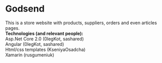 # Godsend
This is a store website with products, suppliers, orders and even articles pages.
<br><b>Technologies (and relevant people): </b>
<br>  Asp.Net Core 2.0 (0legKot, sashared)
<br>  Angular (0legKot, sashared)
<br>  Html/css templates (KseniyaOsadcha)
<br>  Xamarin (rusgumeniuk)
